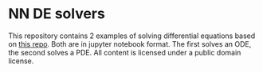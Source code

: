 # NN DE solvers

This repository contains 2 examples of solving differential equations based on [this repo](https://github.com/Gillgren/Solving-Differential-Equations-with-Neural-Networks). Both are in jupyter notebook format. The first solves an ODE, the second solves a PDE. All content is licensed under a public domain license.
